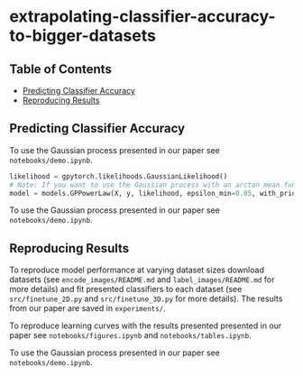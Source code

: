 # extrapolating-classifier-accuracy-to-bigger-datasets

## Table of Contents

- [Predicting Classifier Accuracy](#predicting-classifier-accuracy)
- [Reproducing Results](#reproducing-results)

## Predicting Classifier Accuracy

To use the Gaussian process presented in our paper see `notebooks/demo.ipynb`.

```python
likelihood = gpytorch.likelihoods.GaussianLikelihood()
# Note: If you want to use the Gaussian process with an arctan mean function use models.GPArctan() instead.
model = models.GPPowerLaw(X, y, likelihood, epsilon_min=0.05, with_priors=True)
```

To use the Gaussian process presented in our paper see `notebooks/demo.ipynb`.

## Reproducing Results

To reproduce model performance at varying dataset sizes download datasets (see `encode_images/README.md` and `label_images/README.md` for more details) and fit presented classifiers to each dataset (see `src/finetune_2D.py` and `src/finetune_3D.py` for more details). The results from our paper are saved in `experiments/`.

To reproduce learning curves with the results presented presented in our paper see `notebooks/figures.ipynb` and `notebooks/tables.ipynb`.

To use the Gaussian process presented in our paper see `notebooks/demo.ipynb`.
